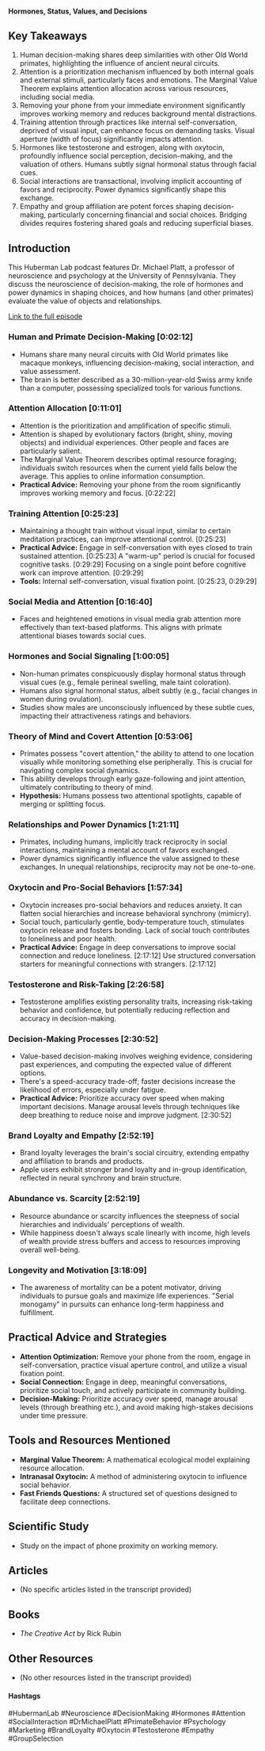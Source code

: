#### Hormones, Status, Values, and Decisions

## Key Takeaways
1. Human decision-making shares deep similarities with other Old World primates, highlighting the influence of ancient neural circuits.
2. Attention is a prioritization mechanism influenced by both internal goals and external stimuli, particularly faces and emotions.  The Marginal Value Theorem explains attention allocation across various resources, including social media.
3. Removing your phone from your immediate environment significantly improves working memory and reduces background mental distractions.
4. Training attention through practices like internal self-conversation, deprived of visual input, can enhance focus on demanding tasks.  Visual aperture (width of focus) significantly impacts attention.
5. Hormones like testosterone and estrogen, along with oxytocin, profoundly influence social perception, decision-making, and the valuation of others.  Humans subtly signal hormonal status through facial cues.
6. Social interactions are transactional, involving implicit accounting of favors and reciprocity.  Power dynamics significantly shape this exchange.
7.  Empathy and group affiliation are potent forces shaping decision-making, particularly concerning financial and social choices.  Bridging divides requires fostering shared goals and reducing superficial biases.


## Introduction
This Huberman Lab podcast features Dr. Michael Platt, a professor of neuroscience and psychology at the University of Pennsylvania.  They discuss the neuroscience of decision-making, the role of hormones and power dynamics in shaping choices, and how humans (and other primates) evaluate the value of objects and relationships.

[Link to the full episode](https://www.youtube.com/watch?v=bAWUYuygS_U)


### Human and Primate Decision-Making [0:02:12]
- Humans share many neural circuits with Old World primates like macaque monkeys, influencing decision-making, social interaction, and value assessment.
- The brain is better described as a 30-million-year-old Swiss army knife than a computer, possessing specialized tools for various functions.


### Attention Allocation [0:11:01]
- Attention is the prioritization and amplification of specific stimuli.
- Attention is shaped by evolutionary factors (bright, shiny, moving objects) and individual experiences.  Other people and faces are particularly salient.
- The Marginal Value Theorem describes optimal resource foraging; individuals switch resources when the current yield falls below the average. This applies to online information consumption.
- **Practical Advice:** Removing your phone from the room significantly improves working memory and focus. [0:22:22]


### Training Attention [0:25:23]
- Maintaining a thought train without visual input, similar to certain meditation practices, can improve attentional control. [0:25:23]
- **Practical Advice:**  Engage in self-conversation with eyes closed to train sustained attention.  [0:25:23]  A "warm-up" period is crucial for focused cognitive tasks. [0:29:29]  Focusing on a single point before cognitive work can improve attention. [0:29:29]
- **Tools:**  Internal self-conversation, visual fixation point. [0:25:23, 0:29:29]


### Social Media and Attention [0:16:40]
- Faces and heightened emotions in visual media grab attention more effectively than text-based platforms. This aligns with primate attentional biases towards social cues.


### Hormones and Social Signaling [1:00:05]
- Non-human primates conspicuously display hormonal status through visual cues (e.g., female perineal swelling, male taint coloration).
- Humans also signal hormonal status, albeit subtly (e.g., facial changes in women during ovulation).
- Studies show males are unconsciously influenced by these subtle cues, impacting their attractiveness ratings and behaviors.


### Theory of Mind and Covert Attention [0:53:06]
- Primates possess "covert attention," the ability to attend to one location visually while monitoring something else peripherally.  This is crucial for navigating complex social dynamics.
- This ability develops through early gaze-following and joint attention, ultimately contributing to theory of mind.
- **Hypothesis:** Humans possess two attentional spotlights, capable of merging or splitting focus.


### Relationships and Power Dynamics [1:21:11]
- Primates, including humans, implicitly track reciprocity in social interactions, maintaining a mental account of favors exchanged.
- Power dynamics significantly influence the value assigned to these exchanges.  In unequal relationships, reciprocity may not be one-to-one.


### Oxytocin and Pro-Social Behaviors [1:57:34]
- Oxytocin increases pro-social behaviors and reduces anxiety.  It can flatten social hierarchies and increase behavioral synchrony (mimicry).
- Social touch, particularly gentle, body-temperature touch, stimulates oxytocin release and fosters bonding.  Lack of social touch contributes to loneliness and poor health.
- **Practical Advice:** Engage in deep conversations to improve social connection and reduce loneliness. [2:17:12]  Use structured conversation starters for meaningful connections with strangers. [2:17:12]


### Testosterone and Risk-Taking [2:26:58]
- Testosterone amplifies existing personality traits, increasing risk-taking behavior and confidence, but potentially reducing reflection and accuracy in decision-making.


### Decision-Making Processes [2:30:52]
- Value-based decision-making involves weighing evidence, considering past experiences, and computing the expected value of different options.
- There's a speed-accuracy trade-off; faster decisions increase the likelihood of errors, especially under fatigue.
- **Practical Advice:** Prioritize accuracy over speed when making important decisions.  Manage arousal levels through techniques like deep breathing to reduce noise and improve judgment. [2:30:52]


### Brand Loyalty and Empathy [2:52:19]
- Brand loyalty leverages the brain's social circuitry, extending empathy and affiliation to brands and products.
- Apple users exhibit stronger brand loyalty and in-group identification, reflected in neural synchrony and brain structure.


### Abundance vs. Scarcity [2:52:19]
- Resource abundance or scarcity influences the steepness of social hierarchies and individuals' perceptions of wealth.
- While happiness doesn't always scale linearly with income, high levels of wealth provide stress buffers and access to resources improving overall well-being.


### Longevity and Motivation [3:18:09]
- The awareness of mortality can be a potent motivator, driving individuals to pursue goals and maximize life experiences.  "Serial monogamy" in pursuits can enhance long-term happiness and fulfillment.  


## Practical Advice and Strategies
- **Attention Optimization:** Remove your phone from the room, engage in self-conversation, practice visual aperture control, and utilize a visual fixation point.
- **Social Connection:**  Engage in deep, meaningful conversations, prioritize social touch, and actively participate in community building.
- **Decision-Making:** Prioritize accuracy over speed, manage arousal levels (through breathing etc.), and avoid making high-stakes decisions under time pressure.


## Tools and Resources Mentioned
- **Marginal Value Theorem:**  A mathematical ecological model explaining resource allocation.
- **Intranasal Oxytocin:**  A method of administering oxytocin to influence social behavior.
- **Fast Friends Questions:**  A structured set of questions designed to facilitate deep connections.


## Scientific Study
- Study on the impact of phone proximity on working memory.


## Articles
- (No specific articles listed in the transcript provided)


## Books
- *The Creative Act* by Rick Rubin


## Other Resources
- (No other resources listed in the transcript provided)


#### Hashtags
#HubermanLab #Neuroscience #DecisionMaking #Hormones #Attention #SocialInteraction #DrMichaelPlatt #PrimateBehavior #Psychology #Marketing #BrandLoyalty #Oxytocin #Testosterone #Empathy #GroupSelection
